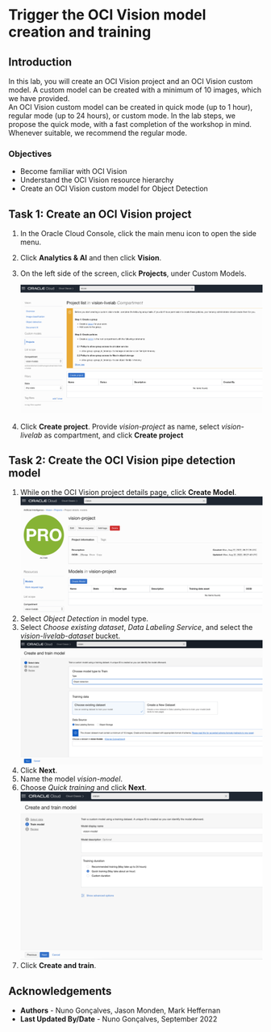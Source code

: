 # Trigger the OCI Vision model creation and training

## Introduction

In this lab, you will create an OCI Vision project and an OCI Vision custom model. A custom model can be created with a minimum of 10 images, which we have provided.   
An OCI Vision custom model can be created in quick mode (up to 1 hour), regular mode (up to 24 hours), or custom mode. In the lab steps, we propose the quick mode, with a fast completion of the workshop in mind. Whenever suitable, we recommend the regular mode.

### Objectives

- Become familiar with OCI Vision
- Understand the OCI Vision resource hierarchy
- Create an OCI Vision custom model for Object Detection 

## Task 1: Create an OCI Vision project

1. In the Oracle Cloud Console, click the main menu icon to open the side menu.
2. Click **Analytics & AI** and then click **Vision**.
3. On the left side of the screen, click **Projects**, under Custom Models.

   ![Creation of OCI Vision project](../images/create_project.png)

4. Click **Create project**. Provide *vision-project* as name, select *vision-livelab* as compartment, and click **Create project**

## Task 2: Create the OCI Vision pipe detection model

1. While on the OCI Vision project details page, click **Create Model**.
   ![OCI Vision project details](../images/vision_project.png)
2. Select *Object Detection* in model type.
3. Select *Choose existing dataset*, *Data Labeling Service*, and select the *vision-livelab-dataset* bucket.
   ![Creation of OCI Vision model - 1](../images/create_model1.png)
4. Click **Next**.
5. Name the model *vision-model*.
6. Choose *Quick training* and click **Next**.
   ![Creation of OCI Vision model - 2](../images/create_model2.png)
7. Click **Create and train**.

## Acknowledgements

* **Authors** - Nuno Gonçalves, Jason Monden, Mark Heffernan
* **Last Updated By/Date** - Nuno Gonçalves, September 2022
